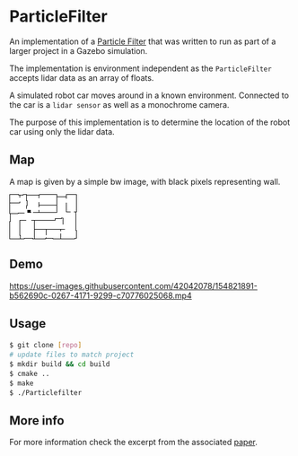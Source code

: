 # ParticleFilter

An implementation of a [Particle Filter](https://en.wikipedia.org/wiki/Particle_filter) that was written to run as part of a larger project in a Gazebo simulation. 

The implementation is environment independent as the `ParticleFilter` accepts lidar data as an array of floats.

A simulated robot car moves around in a known environment. Connected to the car is a `lidar sensor` as well as a monochrome camera.

The purpose of this implementation is to determine the location of the robot car using only the lidar data.

## Map
A map is given by a simple bw image, with black pixels representing wall.

<img src=floor_plan.png>

## Demo
https://user-images.githubusercontent.com/42042078/154821891-b562690c-0267-4171-9299-c70776025068.mp4

## Usage

```bash
$ git clone [repo] 
# update files to match project
$ mkdir build && cd build
$ cmake ..
$ make
$ ./Particlefilter
```

## More info
For more information check the excerpt from the associated [paper](pf_paper.pdf).
